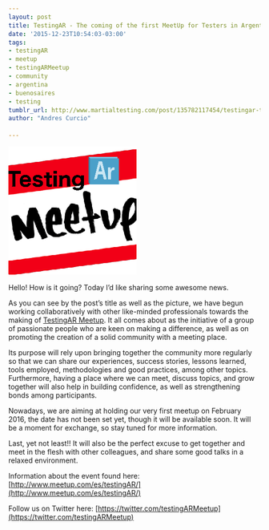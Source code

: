 ```yaml
---
layout: post
title: TestingAR - The coming of the first MeetUp for Testers in Argentina
date: '2015-12-23T10:54:03-03:00'
tags:
- testingAR
- meetup
- testingARMeetup
- community
- argentina
- buenosaires
- testing
tumblr_url: http://www.martialtesting.com/post/135782117454/testingar-the-coming-of-the-first-meetup-for
author: "Andres Curcio"

---
```

![Testing Meetup](/assets/meetup.png)

Hello! How is it going? Today I’d like sharing some awesome news.

As you can see by the post’s title as well as the picture, we have begun working collaboratively with other like-minded professionals towards the making of [TestingAR Meetup](http://www.meetup.com/TestingAR/). It all comes about as the initiative of a group of passionate people who are keen on making a difference, as well as on promoting the creation of a solid community with a meeting place.

Its purpose will rely upon bringing together the community more regularly so that we can share our experiences, success stories, lessons learned, tools employed, methodologies and good practices, among other topics. Furthermore, having a place where we can meet, discuss topics, and grow together will also help in building confidence, as well as strengthening bonds among participants.

Nowadays, we are aiming at holding our very first meetup on February 2016, the date has not been set yet, though it will be available soon. It will be a moment for exchange, so stay tuned for more information.

Last, yet not least!! It will also be the perfect excuse to get together and meet in the flesh with other colleagues, and share some good talks in a relaxed environment.

Information about the event found here: [http://www.meetup.com/es/testingAR/](http://www.meetup.com/es/testingAR/)

Follow us on Twitter here: [https://twitter.com/testingARMeetup](https://twitter.com/testingARMeetup)
